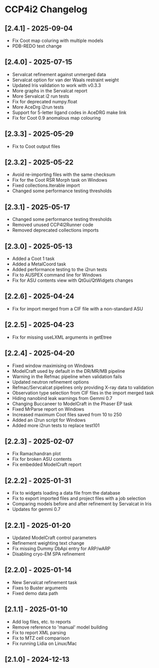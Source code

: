 # CCP4i2 Changelog

## [2.4.1] - 2025-09-04

- Fix Coot map coluring with multiple models
- PDB-REDO text change

## [2.4.0] - 2025-07-15

- Servalcat refinement against unmerged data
- Servalcat option for van der Waals restraint weight
- Updated Iris validation to work with v0.3.3
- More graphs in the Servalcat report
- More Servalcat i2 run tests
- Fix for deprecated numpy.float
- More AceDrg i2run tests
- Support for 5-letter ligand codes in AceDRG make link
- Fix for Coot 0.9 anomalous map colouring

## [2.3.3] - 2025-05-29

- Fix to Coot output files

## [2.3.2] - 2025-05-22

- Avoid re-importing files with the same checksum
- Fix for the Coot RSR Morph task on Windows
- Fixed collections.Iterable import
- Changed some performance testing thresholds

## [2.3.1] - 2025-05-17

- Changed some performance testing thresholds
- Removed unused CCP4I2Runner code
- Removed deprecated collections imports

## [2.3.0] - 2025-05-13

- Added a Coot 1 task
- Added a MetalCoord task
- Added performance testing to the i2run tests
- Fix to AUSPEX command line for Windows
- Fix for ASU contents view with QtGui/QtWidgets changes

## [2.2.6] - 2025-04-24

- Fix for import merged from a CIF file with a non-standard ASU

## [2.2.5] - 2025-04-23

- Fix for missing useLXML arguments in getEtree

## [2.2.4] - 2025-04-20

- Fixed window maximising on Windows
- ModelCraft used by default in the DR/MR/MB pipeline
- Warning in the Refmac pipeline when validation fails
- Updated neutron refinement options
- Refmac/Servcalcat pipelines only providing X-ray data to validation
- Observation type selection from CIF files in the import merged task
- Hiding nanobind leak warnings from Gemmi 0.7
- Changing Buccaneer to ModelCraft in the Phaser EP task
- Fixed MrParse report on Windows
- Increased maximum Coot files saved from 10 to 250
- Added an i2run script for Windows
- Added more i2run tests to replace test101

## [2.2.3] - 2025-02-07

- Fix Ramachandran plot
- Fix for broken ASU contents
- Fix embedded ModelCraft report

## [2.2.2] - 2025-01-31

- Fix to widgets loading a data file from the database
- Fix to export imported files and project files with a job selection
- Comparing models before and after refinement by Servalcat in Iris
- Updates for gemmi 0.7

## [2.2.1] - 2025-01-20

- Updated ModelCraft control parameters
- Refinement weighting text change
- Fix missing Dummy DbApi entry for ARP/wARP
- Disabling cryo-EM SPA refinement

## [2.2.0] - 2025-01-14

- New Servalcat refinement task
- Fixes to Buster arguments
- Fixed demo data path

## [2.1.1] - 2025-01-10

- Add log files, etc. to reports
- Remove reference to 'manual' model building
- Fix to report XML parsing
- Fix to MTZ cell comparison
- Fix running Lidia on Linux/Mac

## [2.1.0] - 2024-12-13
